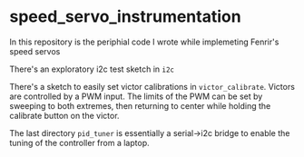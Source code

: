 # speed_servo_instrumentation

In this repository is the periphial code I wrote while implemeting Fenrir's speed servos

There's an exploratory i2c test sketch in `i2c`

There's a sketch to easily set victor calibrations in `victor_calibrate`.
Victors are controlled by a PWM input. The limits of the PWM can be set by sweeping to both extremes, then returning to center while holding the calibrate button on the victor.

The last directory `pid_tuner` is essentially a serial->i2c bridge to enable the tuning of the controller from a laptop.
